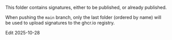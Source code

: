This folder contains signatures, either to be published, or already published.

When pushing the `main` branch, only the last folder (ordered by name) will be
used to upload signatures to the ghcr.io registry.

Edit 2025-10-28
